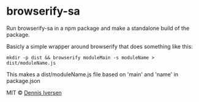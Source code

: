 # browserify-sa

Run browserify-sa in a npm package and make a standalone build of the package. 

Basicly a simple wrapper around browserify that does something like this: 

    mkdir -p dist && browserify moduleMain -s moduleName > dist/moduleName.js

This makes a dist/moduleName.js file based on 'main' and 'name' in package.json

MIT © [Dennis Iversen](https://github.com/diversen)
